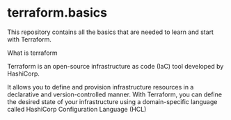 # terraform.basics


This repository contains all the basics that are needed to learn and start with Terraform.

What is terraform

Terraform is an open-source infrastructure as code (IaC) tool developed by HashiCorp. 

It allows you to define and provision infrastructure resources in a declarative and version-controlled manner. 
With Terraform, you can define the desired state of your infrastructure using a domain-specific language called HashiCorp Configuration Language (HCL) 

